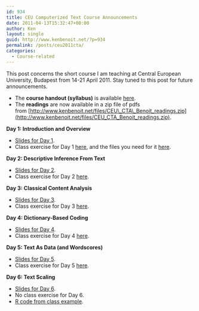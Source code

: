 ```yaml
---
id: 934
title: CEU Computerized Text Course Announcements
date: 2011-04-13T15:32:47+00:00
author: Ken
layout: single
guid: http://www.kenbenoit.net/?p=934
permalink: /posts/ceu2011cta/
categories:
  - Course-related
---
```

This post concerns the short course I am teaching at Central European University, Budapest from 14-21 April 2011. Stay tuned to this post for future announcements.

  * The **course handout (syllabus)** is available [here](http://www.kenbenoit.net/courses/cta2011ceu/CTA_CEU_syllabus_2011.pdf).
  * The **readings** are now available in a zip file of pdfs from [http://www.kenbenoit.net/files/CEU\_CTA\_Benoit_readings.zip](http://www.kenbenoit.net/files/CEU_CTA_Benoit_readings.zip).

**Day 1: Introduction and Overview**

  * [Slides for Day 1](http://www.kenbenoit.net/courses/cta2011ceu/CTA_CEU_Day1.pdf).
  * Class exercise for Day 1 [here](http://www.kenbenoit.net/courses/cta2011ceu/Assignment_1.pdf), and the files you need for it [here](http://www.kenbenoit.net/courses/cta2011ceu/frenchtexts.zip).

**Day 2: Descriptive Inference From Text**

  * [Slides for Day 2](http://www.kenbenoit.net/courses/cta2011ceu/CTA_CEU_Day2.pdf).
  * Class exercise for Day 2 [here](http://www.kenbenoit.net/courses/cta2011ceu/Assignment_2.pdf).

**Day 3: Classical Content Analysis**

  * [Slides for Day 3](http://www.kenbenoit.net/courses/cta2011ceu/CTA_CEU_Day3.pdf).
  * Class exercise for Day 3 [here](http://www.kenbenoit.net/courses/cta2011ceu/Assignment_3.pdf).

**Day 4: Dictionary-Based Coding**

  * [Slides for Day 4](http://www.kenbenoit.net/courses/cta2011ceu/CTA_CEU_Day4.pdf).
  * Class exercise for Day 4 [here](http://www.kenbenoit.net/courses/cta2011ceu/Assignment_4.pdf).

**Day 5: Text As Data (and Wordscores)**

  * [Slides for Day 5](http://www.kenbenoit.net/courses/cta2011ceu/CTA_CEU_Day5.pdf).
  * Class exercise for Day 5 [here](http://www.kenbenoit.net/courses/cta2011ceu/Assignment_5.pdf).

**Day 6: Text Scaling** 

  * [Slides for Day 6](http://www.kenbenoit.net/courses/cta2011ceu/CTA_CEU_Day6.pdf).
  * No class exercise for Day 6.
  * [R code from class example](http://www.kenbenoit.net/courses/cta2011ceu/CTA_CEU_Day6_example.R).

&nbsp;
